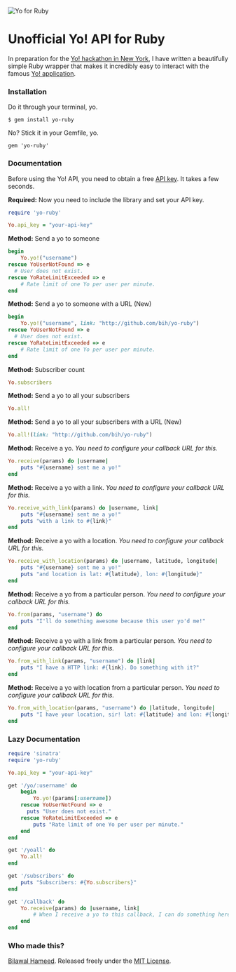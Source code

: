 ![Yo for Ruby](http://i.imgur.com/N0L8m9P.png)


# Unofficial Yo! API for Ruby

In preparation for the [Yo! hackathon in New York](http://www.eventbrite.com/e/yo-hackathon-nyc-2-letters-2-hours-ready-set-yo-tickets-12145608843?aff=eorg), I have written a beautifully simple Ruby wrapper that makes it incredibly easy to interact with the famous [Yo! application](http://www.justyo.co).


### Installation

Do it through your terminal, yo.

```
$ gem install yo-ruby
```

No? Stick it in your Gemfile, yo.

```
gem 'yo-ruby'
```

### Documentation

Before using the Yo! API, you need to obtain a free [API key](http://dev.justyo.co/). It takes a few seconds.

**Required:** Now you need to include the library and set your API key.

```ruby
require 'yo-ruby'

Yo.api_key = "your-api-key"
```

**Method:** Send a yo to someone

```ruby
begin
	Yo.yo!("username")
rescue YoUserNotFound => e
  # User does not exist.
rescue YoRateLimitExceeded => e
	# Rate limit of one Yo per user per minute.
end
```

**Method:** Send a yo to someone with a URL (New)

```ruby
begin
	Yo.yo!("username", link: "http://github.com/bih/yo-ruby")
rescue YoUserNotFound => e
  # User does not exist.
rescue YoRateLimitExceeded => e
	# Rate limit of one Yo per user per minute.
end
```

**Method:** Subscriber count

```ruby
Yo.subscribers
```

**Method:** Send a yo to all your subscribers

```ruby
Yo.all!
```


**Method:** Send a yo to all your subscribers with a URL (New)

```ruby
Yo.all!(link: "http://github.com/bih/yo-ruby")
```

**Method:** Receive a yo. *You need to configure your callback URL for this.*

```ruby
Yo.receive(params) do |username|
	puts "#{username} sent me a yo!"
end
```

**Method:** Receive a yo with a link. *You need to configure your callback URL for this.*

```ruby
Yo.receive_with_link(params) do |username, link|
	puts "#{username} sent me a yo!"
	puts "with a link to #{link}"
end
```

**Method:** Receive a yo with a location. *You need to configure your callback URL for this.*

```ruby
Yo.receive_with_location(params) do |username, latitude, longitude|
	puts "#{username} sent me a yo!"
	puts "and location is lat: #{latitude}, lon: #{longitude}"
end
```

**Method:** Receive a yo from a particular person. *You need to configure your callback URL for this.*

```ruby
Yo.from(params, "username") do
	puts "I'll do something awesome because this user yo'd me!"
end
```

**Method:** Receive a yo with a link from a particular person. *You need to configure your callback URL for this.*

```ruby
Yo.from_with_link(params, "username") do |link|
	puts "I have a HTTP link: #{link}. Do something with it?"
end
```

**Method:** Receive a yo with location from a particular person. *You need to configure your callback URL for this.*

```ruby
Yo.from_with_location(params, "username") do |latitude, longitude|
	puts "I have your location, sir! lat: #{latitude} and lon: #{longitude}"
end
```

### Lazy Documentation
```ruby
require 'sinatra'
require 'yo-ruby'

Yo.api_key = "your-api-key"

get '/yo/:username' do
	begin
		Yo.yo!(params[:username])
	rescue YoUserNotFound => e
	  puts "User does not exist."
	rescue YoRateLimitExceeded => e
		puts "Rate limit of one Yo per user per minute."
	end
end

get '/yoall' do
	Yo.all!
end

get '/subscribers' do
	puts "Subscribers: #{Yo.subscribers}"
end

get '/callback' do
	Yo.receive(params) do |username, link|
		# When I receive a yo to this callback, I can do something here.
	end
end
```

### Who made this?
[Bilawal Hameed](http://github.com/bih). Released freely under the [MIT License](http://bih.mit-license.org/).
